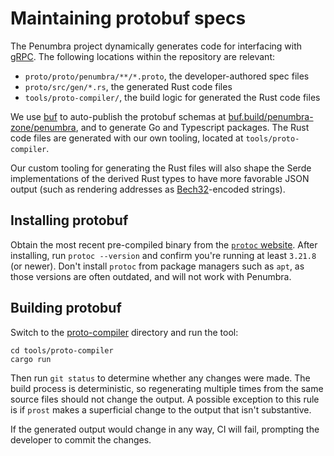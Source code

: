 # Maintaining protobuf specs

The Penumbra project dynamically generates code for interfacing
with [gRPC]. The following locations within the repository
are relevant:

  * `proto/proto/penumbra/**/*.proto`, the developer-authored spec files
  * `proto/src/gen/*.rs`, the generated Rust code files
  * `tools/proto-compiler/`, the build logic for generated the Rust code files

We use [buf] to auto-publish the protobuf schemas at
[buf.build/penumbra-zone/penumbra][protobuf], and to generate Go and Typescript packages.
The Rust code files are generated with our own tooling, located at `tools/proto-compiler`.

Our custom tooling for generating the Rust files will also shape the Serde implementations
of the derived Rust types to have more favorable JSON output (such as rendering
addresses as [Bech32]-encoded strings).

## Installing protobuf

Obtain the most recent pre-compiled binary from the [`protoc` website].
After installing, run `protoc --version` and confirm you're running
at least `3.21.8` (or newer). Don't install `protoc` from package managers
such as `apt`, as those versions are often outdated, and will not work
with Penumbra.

## Building protobuf

Switch to the [proto-compiler] directory and run the tool:

```shell
cd tools/proto-compiler
cargo run
```

Then run `git status` to determine whether any changes were made.
The build process is deterministic, so regenerating multiple times
from the same source files should not change the output.
A possible exception to this rule is if `prost` makes a superficial
change to the output that isn't substantive.

If the generated output would change in any way, CI will
fail, prompting the developer to commit the changes.

[`protoc` website]: https://grpc.io/docs/protoc-installation/#install-pre-compiled-binaries-any-os
[proto-compiler]: https://github.com/penumbra-zone/penumbra/tree/main/tools/proto-compiler
[gRPC]: https://grpc.io/
[protobuf]: https://buf.build/penumbra-zone/penumbra
[buf]: https://buf.build/
[Bech32]: https://en.bitcoin.it/wiki/Bech32
